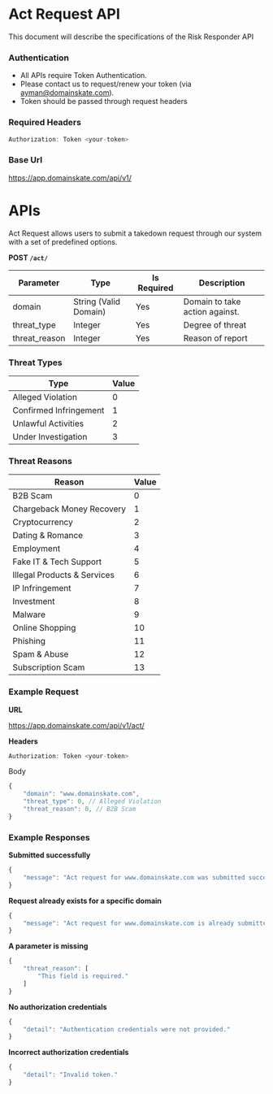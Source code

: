 # Act Request API

This document will describe the specifications of the Risk Responder API

### Authentication

- All APIs require Token Authentication.
- Please contact us to request/renew your token (via ayman@domainskate.com).
- Token should be passed through request headers

### Required Headers

```jsx
Authorization: Token <your-token>
```

### Base Url

https://app.domainskate.com/api/v1/

# APIs

Act Request allows users to submit a takedown request through our system with a set of predefined options.

**POST `/act/`**

| Parameter | Type | Is Required | Description |
| --- | --- | --- | --- |
| domain | String (Valid Domain) | Yes | Domain to take action against. |
| threat_type | Integer | Yes | Degree of threat |
| threat_reason | Integer | Yes | Reason of report |

### Threat Types

| Type | Value |
| --- | --- |
| Alleged Violation | 0 |
| Confirmed Infringement | 1 |
| Unlawful Activities | 2 |
| Under Investigation | 3 |

### Threat Reasons

| Reason | Value |
| --- | --- |
| B2B Scam | 0 |
| Chargeback Money Recovery | 1 |
| Cryptocurrency | 2 |
| Dating & Romance | 3 |
| Employment | 4 |
| Fake IT & Tech Support | 5 |
| Illegal Products & Services | 6 |
| IP Infringement | 7 |
| Investment | 8 |
| Malware | 9 |
| Online Shopping | 10 |
| Phishing | 11 |
| Spam & Abuse | 12 |
| Subscription Scam | 13 |

### Example Request

**URL**

https://app.domainskate.com/api/v1/act/

**Headers**

```jsx
Authorization: Token <your-token>
```

Body

```jsx
{
	"domain": "www.domainskate.com",
	"threat_type": 0, // Alleged Violation
	"threat_reason": 0, // B2B Scam
}
```

### Example Responses

**Submitted successfully**

```jsx
{
    "message": "Act request for www.domainskate.com was submitted successfully"
}
```

**Request already exists for a specific domain**

```jsx
{
    "message": "Act request for www.domainskate.com is already submitted"
}
```

**A parameter is missing**

```jsx
{
    "threat_reason": [
        "This field is required."
    ]
}
```

**No authorization credentials**

```jsx
{
    "detail": "Authentication credentials were not provided."
}
```

**Incorrect authorization credentials**

```jsx
{
    "detail": "Invalid token."
}
```
